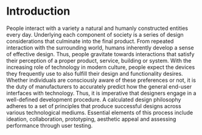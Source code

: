 # Introduction

People interact with a variety a natural and humanly constructed entities every day. Underlying each component of society is a series of design considerations that culminate into the final product. From repeated interaction with the surrounding world, humans inherently develop a sense of effective design. Thus, people gravitate towards interactions that satisfy their perception of a proper product, service, building or system. With the increasing role of technology in modern culture, people expect the devices they frequently use to also fulfill their design and functionality desires. Whether individuals are consciously aware of these preferences or not, it is the duty of manufacturers to accurately predict how the general end-user interfaces with technology. Thus, it is imperative that designers engage in a well-defined development procedure. A calculated design philosophy adheres to a set of principles that produce successful designs across various technological mediums. Essential elements of this process include ideation, collaboration, prototyping, aesthetic appeal and assessing performance through user testing. 
